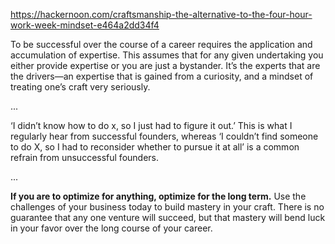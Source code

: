https://hackernoon.com/craftsmanship-the-alternative-to-the-four-hour-work-week-mindset-e464a2dd34f4

To be successful over the course of a career requires the application and accumulation of expertise. This assumes that for any given undertaking you either provide expertise or you are just a bystander. It’s the experts that are the drivers—an expertise that is gained from a curiosity, and a mindset of treating one’s craft very seriously.

...

‘I didn’t know how to do x, so I just had to figure it out.’ This is what I regularly hear from successful founders, whereas ‘I couldn’t find someone to do X, so I had to reconsider whether to pursue it at all’ is a common refrain from unsuccessful founders.

...

**If you are to optimize for anything, optimize for the long term.** Use the challenges of your business today to build mastery in your craft. There is no guarantee that any one venture will succeed, but that mastery will bend luck in your favor over the long course of your career.
